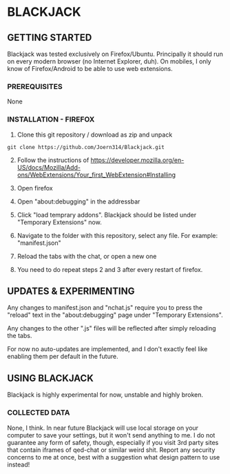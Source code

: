 # BLACKJACK

## GETTING STARTED

Blackjack was tested exclusively on Firefox/Ubuntu.
Principally it should run on every modern browser (no Internet Explorer, duh).
On mobiles, I only know of Firefox/Android to be able to use web extensions.

### PREREQUISITES

None

### INSTALLATION - FIREFOX

1. Clone this git repository / download as zip and unpack
```
git clone https://github.com/Joern314/Blackjack.git
```

2. Follow the instructions of https://developer.mozilla.org/en-US/docs/Mozilla/Add-ons/WebExtensions/Your_first_WebExtension#Installing

  1. Open firefox

  2. Open "about:debugging" in the addressbar

  3. Click "load temprary addons". Blackjack should be listed under "Temporary Extensions" now.

  4. Navigate to the folder with this repository, select any file. For example: "manifest.json"

3. Reload the tabs with the chat, or open a new one

4. You need to do repeat steps 2 and 3 after every restart of firefox.

## UPDATES & EXPERIMENTING

Any changes to manifest.json and "nchat.js" require you to press the "reload" text in the "about:debugging" page under "Temporary Extensions".

Any changes to the other ".js" files will be reflected after simply reloading the tabs.

For now no auto-updates are implemented, and I don't exactly feel like enabling them per default in the future.

## USING BLACKJACK

Blackjack is highly experimental for now, unstable and highly broken.

### COLLECTED DATA

None, I think. In near future Blackjack will use local storage on your computer to save your settings, but it won't send anything to me.
I do not guarantee any form of safety, though, especially if you visit 3rd party sites that contain iframes of qed-chat or similar weird shit.
Report any security concerns to me at once, best with a suggestion what design pattern to use instead!
